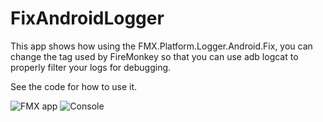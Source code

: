 # FixAndroidLogger

This app shows how using the FMX.Platform.Logger.Android.Fix, you can change the tag used by FireMonkey so that you can use adb logcat to properly filter your logs for debugging.

See the code for how to use it.

![FMX app](../images/ChangeTag.png)
![Console](../images/console.png)
